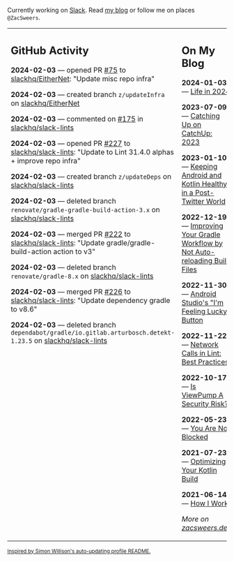 Currently working on [Slack](https://slack.com/). Read [my blog](https://zacsweers.dev/) or follow me on places `@ZacSweers`.

<table><tr><td valign="top" width="60%">

## GitHub Activity
<!-- githubActivity starts -->
**2024-02-03** — opened PR [#75](https://github.com/slackhq/EitherNet/pull/75) to [slackhq/EitherNet](https://github.com/slackhq/EitherNet): "Update misc repo infra"

**2024-02-03** — created branch `z/updateInfra` on [slackhq/EitherNet](https://github.com/slackhq/EitherNet)

**2024-02-03** — commented on [#175](https://github.com/slackhq/slack-lints/pull/175#issuecomment-1925508568) in [slackhq/slack-lints](https://github.com/slackhq/slack-lints)

**2024-02-03** — opened PR [#227](https://github.com/slackhq/slack-lints/pull/227) to [slackhq/slack-lints](https://github.com/slackhq/slack-lints): "Update to Lint 31.4.0 alphas + improve repo infra"

**2024-02-03** — created branch `z/updateDeps` on [slackhq/slack-lints](https://github.com/slackhq/slack-lints)

**2024-02-03** — deleted branch `renovate/gradle-gradle-build-action-3.x` on [slackhq/slack-lints](https://github.com/slackhq/slack-lints)

**2024-02-03** — merged PR [#222](https://github.com/slackhq/slack-lints/pull/222) to [slackhq/slack-lints](https://github.com/slackhq/slack-lints): "Update gradle/gradle-build-action action to v3"

**2024-02-03** — deleted branch `renovate/gradle-8.x` on [slackhq/slack-lints](https://github.com/slackhq/slack-lints)

**2024-02-03** — merged PR [#226](https://github.com/slackhq/slack-lints/pull/226) to [slackhq/slack-lints](https://github.com/slackhq/slack-lints): "Update dependency gradle to v8.6"

**2024-02-03** — deleted branch `dependabot/gradle/io.gitlab.arturbosch.detekt-1.23.5` on [slackhq/slack-lints](https://github.com/slackhq/slack-lints)
<!-- githubActivity ends -->
</td><td valign="top" width="40%">

## On My Blog
<!-- blog starts -->
**2024-01-03** — [Life in 2024](https://www.zacsweers.dev/life-in-2024/)

**2023-07-09** — [Catching Up on CatchUp: 2023](https://www.zacsweers.dev/catching-up-on-catchup-2023/)

**2023-01-10** — [Keeping Android and Kotlin Healthy in a Post-Twitter World](https://www.zacsweers.dev/keeping-android-healthy/)

**2022-12-19** — [Improving Your Gradle Workflow by Not Auto-reloading Build Files](https://www.zacsweers.dev/improving-your-workflow-by-not-auto-reloading-build-files/)

**2022-11-30** — [Android Studio's "I'm Feeling Lucky" Button](https://www.zacsweers.dev/android-studios-im-feeling-lucky-button/)

**2022-11-22** — [Network Calls in Lint: Best Practices](https://www.zacsweers.dev/network-calls-in-lint-best-practices/)

**2022-10-17** — [Is ViewPump A Security Risk?](https://www.zacsweers.dev/is-viewpump-a-security-risk/)

**2022-05-23** — [You Are Not Blocked](https://www.zacsweers.dev/you-are-not-blocked/)

**2021-07-23** — [Optimizing Your Kotlin Build](https://www.zacsweers.dev/optimizing-your-kotlin-build/)

**2021-06-14** — [How I Work](https://www.zacsweers.dev/how-i-work/)
<!-- blog ends -->
_More on [zacsweers.dev](https://zacsweers.dev/)_
</td></tr></table>

<sub><a href="https://simonwillison.net/2020/Jul/10/self-updating-profile-readme/">Inspired by Simon Willison's auto-updating profile README.</a></sub>